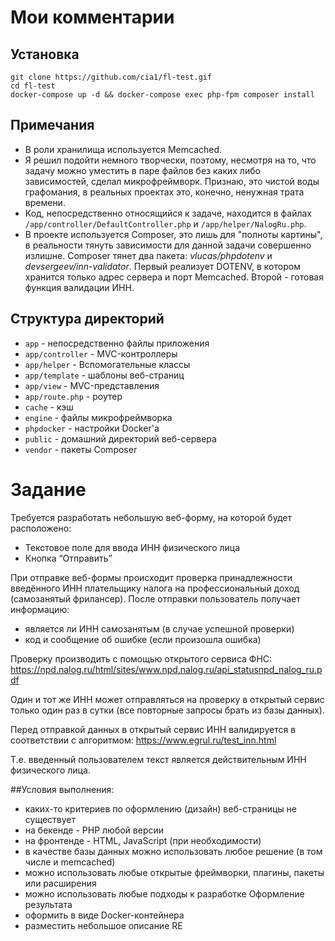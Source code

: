 # Мои комментарии

## Установка
```
git clone https://github.com/cia1/fl-test.gif
cd fl-test
docker-compose up -d && docker-compose exec php-fpm composer install
```

## Примечания
- В роли хранилища используется Memcached.
- Я решил подойти немного творчески, поэтому, несмотря на то, что задачу можно уместить в паре файлов без каких либо зависимостей, сделал микрофреймворк. Признаю, это чистой воды графомания, в реальных проектах это, конечно, ненужная трата времени.
- Код, непосредственно относящийся к задаче, находится в файлах `/app/controller/DefaultController.php` и `/app/helper/NalogRu.php`.
- В проекте используется Composer, это лишь для "полноты картины", в реальности тянуть зависимости для данной задачи совершенно излишне. Composer тянет два пакета: _vlucas/phpdotenv_ и _devsergeev/inn-validator_. Первый реализует DOTENV, в котором хранится только адрес сервера и порт Memcached. Второй - готовая функция валидации ИНН.

## Структура директорий
- `app` - непосредственно файлы приложения
- `app/controller` - MVC-контроллеры
- `app/helper` - Вспомогательные классы
- `app/template` - шаблоны веб-страниц
- `app/view` - MVC-представления
- `app/route.php` - роутер
- `cache` - кэш
- `engine` - файлы микрофреймворка
- `phpdocker` - настройки Docker'а
- `public` - домашний директорий веб-сервера
- `vendor` - пакеты Composer   

# Задание

Требуется разработать небольшую веб-форму, на которой будет расположено:
- Текстовое поле для ввода ИНН физического лица
- Кнопка “Отправить”

При отправке веб-формы происходит проверка принадлежности введённого ИНН
плательщику налога на профессиональный доход (самозанятый фрилансер). После
отправки пользователь получает информацию:
- является ли ИНН самозанятым (в случае успешной проверки)
- код и сообщение об ошибке (если произошла ошибка)

Проверку производить с помощью открытого сервиса ФНС:
https://npd.nalog.ru/html/sites/www.npd.nalog.ru/api_statusnpd_nalog_ru.pdf

Один и тот же ИНН может отправляться на проверку в открытый сервис только один
раз в сутки (все повторные запросы брать из базы данных).

Перед отправкой данных в открытый сервис ИНН валидируется в соответствии с
алгоритмом: https://www.egrul.ru/test_inn.html

Т.е. введенный пользователем текст является действительным ИНН физического
лица.

##Условия выполнения:
- каких-то критериев по оформлению (дизайн) веб-страницы не существует
- на бекенде - PHP любой версии
- на фронтенде - HTML, JavaScript (при необходимости)
- в качестве базы данных можно использовать любое решение (в том числе и
memcached)
- можно использовать любые открытые фреймворки, плагины, пакеты или
расширения
- можно использовать любые подходы к разработке
Оформление результата
- оформить в виде Docker-контейнера
- разместить небольшое описание RE